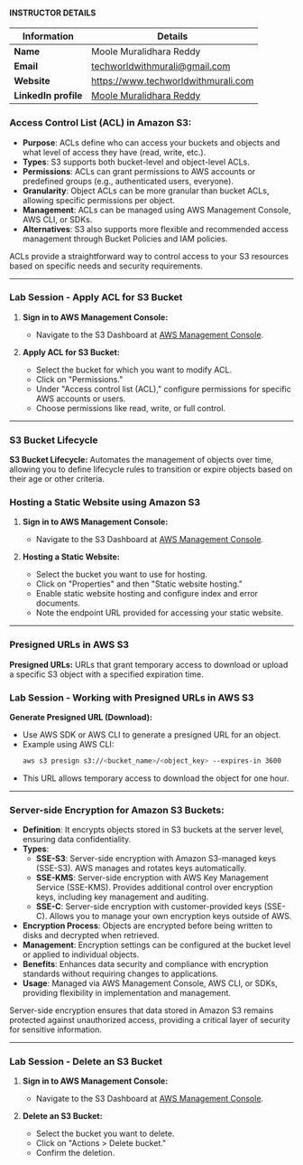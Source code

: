 #### INSTRUCTOR DETAILS

|  Information             | Details                                                                      |
|----------------------    |------------------------------------------------------------------------------|
| **Name**                 | Moole Muralidhara Reddy                                                      |
| **Email**                | techworldwithmurali@gmail.com                                                |
| **Website**              | https://www.techworldwithmurali.com               |
| **LinkedIn profile**     | [Moole Muralidhara Reddy](https://www.linkedin.com/in/moole-muralidhara-reddy) |

### Access Control List (ACL) in Amazon S3:
- **Purpose**: ACLs define who can access your buckets and objects and what level of access they have (read, write, etc.).
- **Types**: S3 supports both bucket-level and object-level ACLs.
- **Permissions**: ACLs can grant permissions to AWS accounts or predefined groups (e.g., authenticated users, everyone).
- **Granularity**: Object ACLs can be more granular than bucket ACLs, allowing specific permissions per object.
- **Management**: ACLs can be managed using AWS Management Console, AWS CLI, or SDKs.
- **Alternatives**: S3 also supports more flexible and recommended access management through Bucket Policies and IAM policies.

ACLs provide a straightforward way to control access to your S3 resources based on specific needs and security requirements.

----
### Lab Session - Apply ACL for S3 Bucket

1. **Sign in to AWS Management Console:**
   - Navigate to the S3 Dashboard at [AWS Management Console](https://s3.console.aws.amazon.com/s3/).

2. **Apply ACL for S3 Bucket:**
   - Select the bucket for which you want to modify ACL.
   - Click on "Permissions."
   - Under "Access control list (ACL)," configure permissions for specific AWS accounts or users.
   - Choose permissions like read, write, or full control.
----
### S3 Bucket Lifecycle

**S3 Bucket Lifecycle:** Automates the management of objects over time, allowing you to define lifecycle rules to transition or expire objects based on their age or other criteria.

### Hosting a Static Website using Amazon S3

1. **Sign in to AWS Management Console:**
   - Navigate to the S3 Dashboard at [AWS Management Console](https://s3.console.aws.amazon.com/s3/).

2. **Hosting a Static Website:**
   - Select the bucket you want to use for hosting.
   - Click on "Properties" and then "Static website hosting."
   - Enable static website hosting and configure index and error documents.
   - Note the endpoint URL provided for accessing your static website.

----
### Presigned URLs in AWS S3

**Presigned URLs:** URLs that grant temporary access to download or upload a specific S3 object with a specified expiration time.

### Lab Session - Working with Presigned URLs in AWS S3
 **Generate Presigned URL (Download):**
   - Use AWS SDK or AWS CLI to generate a presigned URL for an object.
   - Example using AWS CLI:
     ```bash
     aws s3 presign s3://<bucket_name>/<object_key> --expires-in 3600
     ```
   - This URL allows temporary access to download the object for one hour.

----

### Server-side Encryption for Amazon S3 Buckets:
- **Definition**: It encrypts objects stored in S3 buckets at the server level, ensuring data confidentiality.
- **Types**:
  - **SSE-S3**: Server-side encryption with Amazon S3-managed keys (SSE-S3). AWS manages and rotates keys automatically.
  - **SSE-KMS**: Server-side encryption with AWS Key Management Service (SSE-KMS). Provides additional control over encryption keys, including key management and auditing.
  - **SSE-C**: Server-side encryption with customer-provided keys (SSE-C). Allows you to manage your own encryption keys outside of AWS.
- **Encryption Process**: Objects are encrypted before being written to disks and decrypted when retrieved.
- **Management**: Encryption settings can be configured at the bucket level or applied to individual objects.
- **Benefits**: Enhances data security and compliance with encryption standards without requiring changes to applications.
- **Usage**: Managed via AWS Management Console, AWS CLI, or SDKs, providing flexibility in implementation and management.

Server-side encryption ensures that data stored in Amazon S3 remains protected against unauthorized access, providing a critical layer of security for sensitive information.

----

### Lab Session - Delete an S3 Bucket

1. **Sign in to AWS Management Console:**
   - Navigate to the S3 Dashboard at [AWS Management Console](https://s3.console.aws.amazon.com/s3/).

2. **Delete an S3 Bucket:**
   - Select the bucket you want to delete.
   - Click on "Actions > Delete bucket."
   - Confirm the deletion.

